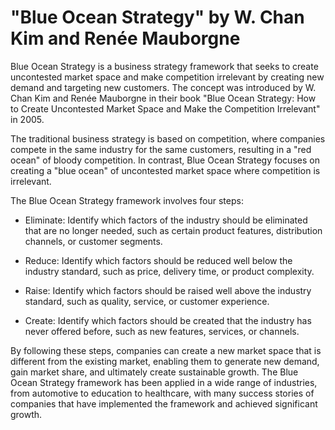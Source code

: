 # "Blue Ocean Strategy" by W. Chan Kim and Renée Mauborgne

Blue Ocean Strategy is a business strategy framework that seeks to create uncontested market space and make competition irrelevant by creating new demand and targeting new customers. The concept was introduced by W. Chan Kim and Renée Mauborgne in their book "Blue Ocean Strategy: How to Create Uncontested Market Space and Make the Competition Irrelevant" in 2005.

The traditional business strategy is based on competition, where companies compete in the same industry for the same customers, resulting in a "red ocean" of bloody competition. In contrast, Blue Ocean Strategy focuses on creating a "blue ocean" of uncontested market space where competition is irrelevant.

The Blue Ocean Strategy framework involves four steps:

* Eliminate: Identify which factors of the industry should be eliminated that are no longer needed, such as certain product features, distribution channels, or customer segments.

* Reduce: Identify which factors should be reduced well below the industry standard, such as price, delivery time, or product complexity.

* Raise: Identify which factors should be raised well above the industry standard, such as quality, service, or customer experience.

* Create: Identify which factors should be created that the industry has never offered before, such as new features, services, or channels.

By following these steps, companies can create a new market space that is different from the existing market, enabling them to generate new demand, gain market share, and ultimately create sustainable growth. The Blue Ocean Strategy framework has been applied in a wide range of industries, from automotive to education to healthcare, with many success stories of companies that have implemented the framework and achieved significant growth.

